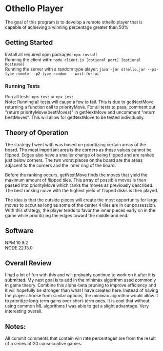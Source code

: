 # Othello Player

The goal of this program is to develop a remote othello player that is capable of achieving a winning percentage greater than 50%

## Getting Started

Install all required npm packages: `npm install` <br />
Running the client with: `node client.js [optional port] [optional hostname]` <br />
Running the server with a random type player: `java -jar othello.jar --p1-type remote --p2-type random  --wait-for-ui` <br />

### Running Tests

Run all tests: `npm test` or `npx jest` <br />
Note: Running all tests will cause a few to fail. This is due to getNextMove returning a function call to priorityMove. 
For all tests to pass, comment out "return priorityMove(bestMoves)" in getNextMove and uncomment "return bestMoves". 
This will allow for getNextMove to be tested individually.

## Theory of Operation

The strategy I went with was based on prioritizing certain areas of the board. The most important area is the corners as these values cannot be flipped. 
Edges also have a smaller change of being flipped and are ranked just below corners. 
The two worst places on the board are the areas adjacent to the corners and the inner ring of the board.

Before the ranking occurs, getNextMove finds the moves that yield the maximum amount of flipped tiles.
This array of possible moves is then passed into priorityMove which ranks the moves as previously described. The best ranking move with the highest yield of flipped disks is then played.

The idea is that the outside pieces will create the most opportunity for large moves to occur as long as some of the center 4 tiles are in our possession.
With this strategy, the player tends to favor the inner pieces early on in the game while prioritizing the edges toward the middle and end.

## Software
NPM 10.9.2 </br>
NODE 22.13.0 </br>

## Overall Review
I had a lot of fun with this and will probably continue to work on it after it is submitted. My next goal is to add in the minimax algorithm used commonly in game theory. Combine this alpha-beta pruning to improve efficiency and it will hopefully be stronger than what I have created here. Instead of having the player choose from similar options, the minimax algorithm would allow it to prioritize long-term gains over short-term ones. It is cool that without using common ML algorithms I was able to get a slight advantage. Very interesting overall. 

## Notes:
All commit comments that contain win rate percentages are from the result of a series of 20 consecuative games.